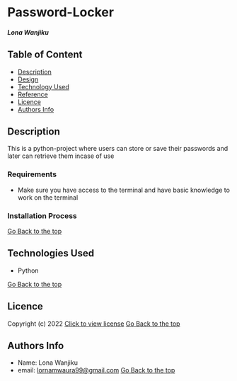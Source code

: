 # Password-Locker
##### Lona Wanjiku
## Table of Content
+ [Description](#Description)
+ [Design](#Design)
+ [Technology Used](#technologies-used)
+ [Reference](#reference)
+ [Licence](#licence)
+ [Authors Info](#author-Info)
## Description
<p>This is a python-project where users can store or save their passwords and later can retrieve them incase of use</p>

### Requirements
* Make sure you have access to the terminal and have basic knowledge to work on the terminal

### Installation Process
[Go Back to the top](#Password-Locker)
## Technologies Used
* Python

[Go Back to the top](#Password-Locker)
## Licence
 Copyright (c) 2022 [Click to view license](LICENSE)
[Go Back to the top](#Password-Locker)
## Authors Info
* Name:  Lona Wanjiku
* email: lornamwaura99@gmail.com
[Go Back to the top](#Password-Locker)
